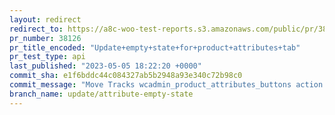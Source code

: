 ```yaml
---
layout: redirect
redirect_to: https://a8c-woo-test-reports.s3.amazonaws.com/public/pr/38126/api/index.html
pr_number: 38126
pr_title_encoded: "Update+empty+state+for+product+attributes+tab"
pr_test_type: api
last_published: "2023-05-05 18:22:20 +0000"
commit_sha: e1f6bddc44c084327ab5b2948a93e340c72b98c0
commit_message: "Move Tracks wcadmin_product_attributes_buttons action: 'add_existing'…"
branch_name: update/attribute-empty-state
---
```

